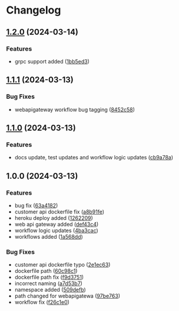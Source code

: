 # Changelog

## [1.2.0](https://github.com/onurkanbakirci/Tesodev.Case/compare/v1.1.1...v1.2.0) (2024-03-14)


### Features

* grpc support added ([1bb5ed3](https://github.com/onurkanbakirci/Tesodev.Case/commit/1bb5ed32e85b0d5382a9137d7074ef06239af4cf))

## [1.1.1](https://github.com/onurkanbakirci/Tesodev.Case/compare/v1.1.0...v1.1.1) (2024-03-13)


### Bug Fixes

* webapigateway workflow bug tagging ([8452c58](https://github.com/onurkanbakirci/Tesodev.Case/commit/8452c5874ef2d58321df0a5978a76e3e159f2f35))

## [1.1.0](https://github.com/onurkanbakirci/Tesodev.Case/compare/v1.0.0...v1.1.0) (2024-03-13)


### Features

* docs update, test updates and workflow logic updates ([cb9a78a](https://github.com/onurkanbakirci/Tesodev.Case/commit/cb9a78a6f2195703fd8a774cbff5b8701bcc0257))

## 1.0.0 (2024-03-13)


### Features

* bug fix ([63a4182](https://github.com/onurkanbakirci/Tesodev.Case/commit/63a4182a99bb914488660795119ebc4dcb888bbc))
* customer api dockerfile fix ([a8b91fe](https://github.com/onurkanbakirci/Tesodev.Case/commit/a8b91feeea28ba3cdc7835cb96fdcc63a535f980))
* heroku deploy added ([1262209](https://github.com/onurkanbakirci/Tesodev.Case/commit/12622097260218fe06dbeaab80db0a7d89e3c140))
* web api gateway added ([def43c4](https://github.com/onurkanbakirci/Tesodev.Case/commit/def43c45bce575cc279c1b2efb9d57b935c0c1e2))
* workflow logic updates ([4ba3cac](https://github.com/onurkanbakirci/Tesodev.Case/commit/4ba3cac785ce4d453e3906e502cea5a5eeab87b3))
* workflows added ([1a568dd](https://github.com/onurkanbakirci/Tesodev.Case/commit/1a568dd6c0b79a652a5ab4a0a640e69e9ed3d8e7))


### Bug Fixes

* customer api dockerfile typo ([2e1ec63](https://github.com/onurkanbakirci/Tesodev.Case/commit/2e1ec63bda83eeb5afa1f5da32aae3fb2d343e9f))
* dockerfile path ([60c98c1](https://github.com/onurkanbakirci/Tesodev.Case/commit/60c98c107b08a2d7308ebb62f53b398da1f9e486))
* dockerfile path fix ([f9d3751](https://github.com/onurkanbakirci/Tesodev.Case/commit/f9d3751b7e47ce18f0b10457db4a21ef0b0cf9a2))
* incorrect naming ([a7d53b7](https://github.com/onurkanbakirci/Tesodev.Case/commit/a7d53b7214f96217edb0f7492f6480d1320d6837))
* namespace added ([509defb](https://github.com/onurkanbakirci/Tesodev.Case/commit/509defb8ccc24a73a8bf34d4f0b614f685913285))
* path changed for webapigatewa ([97be763](https://github.com/onurkanbakirci/Tesodev.Case/commit/97be763c2ed508a75be3d73edc0a13bc1c32eceb))
* workflow fix ([f26c1e0](https://github.com/onurkanbakirci/Tesodev.Case/commit/f26c1e0fb89ed8dfc19043232f4505f43562d461))
